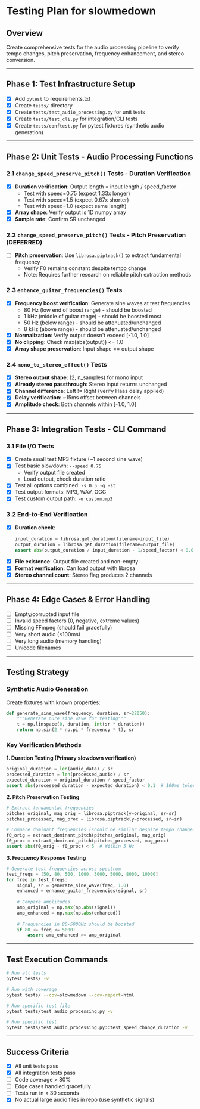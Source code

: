 # Testing Plan for slowmedown

## Overview
Create comprehensive tests for the audio processing pipeline to verify tempo changes, pitch preservation, frequency enhancement, and stereo conversion.

---

## Phase 1: Test Infrastructure Setup
- [x] Add `pytest` to requirements.txt
- [x] Create `tests/` directory
- [x] Create `tests/test_audio_processing.py` for unit tests
- [x] Create `tests/test_cli.py` for integration/CLI tests
- [x] Create `tests/conftest.py` for pytest fixtures (synthetic audio generation)

---

## Phase 2: Unit Tests - Audio Processing Functions

### 2.1 `change_speed_preserve_pitch()` Tests - Duration Verification
- [x] **Duration verification**: Output length = input length / speed_factor
  - Test with speed=0.75 (expect 1.33x longer)
  - Test with speed=1.5 (expect 0.67x shorter)
  - Test with speed=1.0 (expect same length)
- [x] **Array shape**: Verify output is 1D numpy array
- [x] **Sample rate**: Confirm SR unchanged

### 2.2 `change_speed_preserve_pitch()` Tests - Pitch Preservation (DEFERRED)
- [ ] **Pitch preservation**: Use `librosa.piptrack()` to extract fundamental frequency
  - Verify F0 remains constant despite tempo change
  - Note: Requires further research on reliable pitch extraction methods

### 2.3 `enhance_guitar_frequencies()` Tests
- [x] **Frequency boost verification**: Generate sine waves at test frequencies
  - 80 Hz (low end of boost range) - should be boosted
  - 1 kHz (middle of guitar range) - should be boosted most
  - 50 Hz (below range) - should be attenuated/unchanged
  - 8 kHz (above range) - should be attenuated/unchanged
- [x] **Normalization**: Verify output doesn't exceed [-1.0, 1.0]
- [x] **No clipping**: Check max(abs(output)) <= 1.0
- [x] **Array shape preservation**: Input shape == output shape

### 2.4 `mono_to_stereo_effect()` Tests
- [x] **Stereo output shape**: (2, n_samples) for mono input
- [x] **Already stereo passthrough**: Stereo input returns unchanged
- [x] **Channel difference**: Left != Right (verify Haas delay applied)
- [x] **Delay verification**: ~15ms offset between channels
- [x] **Amplitude check**: Both channels within [-1.0, 1.0]

---

## Phase 3: Integration Tests - CLI Command

### 3.1 File I/O Tests
- [x] Create small test MP3 fixture (~1 second sine wave)
- [x] Test basic slowdown: `--speed 0.75`
  - Verify output file created
  - Load output, check duration ratio
- [x] Test all options combined: `-s 0.5 -g -st`
- [x] Test output formats: MP3, WAV, OGG
- [x] Test custom output path: `-o custom.mp3`

### 3.2 End-to-End Verification
- [x] **Duration check**: 
  ```python
  input_duration = librosa.get_duration(filename=input_file)
  output_duration = librosa.get_duration(filename=output_file)
  assert abs(output_duration / input_duration - 1/speed_factor) < 0.05
  ```
- [x] **File existence**: Output file created and non-empty
- [x] **Format verification**: Can load output with librosa
- [x] **Stereo channel count**: Stereo flag produces 2 channels

---

## Phase 4: Edge Cases & Error Handling
- [ ] Empty/corrupted input file
- [ ] Invalid speed factors (0, negative, extreme values)
- [ ] Missing FFmpeg (should fail gracefully)
- [ ] Very short audio (<100ms)
- [ ] Very long audio (memory handling)
- [ ] Unicode filenames

---

## Testing Strategy

### Synthetic Audio Generation
Create fixtures with known properties:
```python
def generate_sine_wave(frequency, duration, sr=22050):
    """Generate pure sine wave for testing"""
    t = np.linspace(0, duration, int(sr * duration))
    return np.sin(2 * np.pi * frequency * t), sr
```

### Key Verification Methods

**1. Duration Testing (Primary slowdown verification)**
```python
original_duration = len(audio_data) / sr
processed_duration = len(processed_audio) / sr
expected_duration = original_duration / speed_factor
assert abs(processed_duration - expected_duration) < 0.1  # 100ms tolerance
```

**2. Pitch Preservation Testing**
```python
# Extract fundamental frequencies
pitches_original, mag_orig = librosa.piptrack(y=original, sr=sr)
pitches_processed, mag_proc = librosa.piptrack(y=processed, sr=sr)

# Compare dominant frequencies (should be similar despite tempo change)
f0_orig = extract_dominant_pitch(pitches_original, mag_orig)
f0_proc = extract_dominant_pitch(pitches_processed, mag_proc)
assert abs(f0_orig - f0_proc) < 5  # Within 5 Hz
```

**3. Frequency Response Testing**
```python
# Generate test frequencies across spectrum
test_freqs = [50, 80, 500, 1000, 3000, 5000, 8000, 10000]
for freq in test_freqs:
    signal, sr = generate_sine_wave(freq, 1.0)
    enhanced = enhance_guitar_frequencies(signal, sr)
    
    # Compare amplitudes
    amp_original = np.max(np.abs(signal))
    amp_enhanced = np.max(np.abs(enhanced))
    
    # Frequencies in 80-5000Hz should be boosted
    if 80 <= freq <= 5000:
        assert amp_enhanced >= amp_original
```

---

## Test Execution Commands
```bash
# Run all tests
pytest tests/ -v

# Run with coverage
pytest tests/ --cov=slowmedown --cov-report=html

# Run specific test file
pytest tests/test_audio_processing.py -v

# Run specific test
pytest tests/test_audio_processing.py::test_speed_change_duration -v
```

---

## Success Criteria
- [x] All unit tests pass
- [x] All integration tests pass
- [ ] Code coverage > 80%
- [ ] Edge cases handled gracefully
- [ ] Tests run in < 30 seconds
- [x] No actual large audio files in repo (use synthetic signals)
